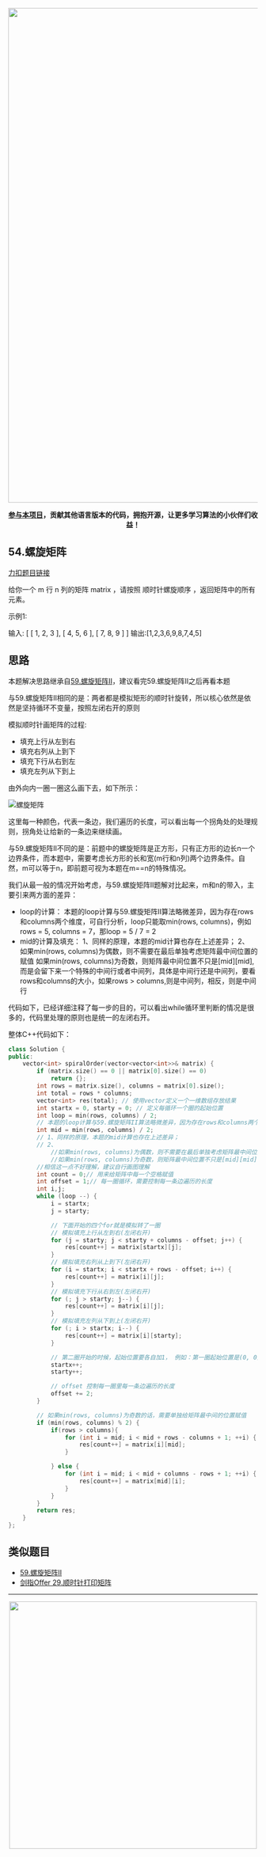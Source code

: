 <p align="center">
<a href="https://programmercarl.com/other/kstar.html" target="_blank">
  <img src="https://code-thinking-1253855093.file.myqcloud.com/pics/20210924105952.png" width="1000"/>
</a>
<p align="center"><strong><a href="https://mp.weixin.qq.com/s/tqCxrMEU-ajQumL1i8im9A">参与本项目</a>，贡献其他语言版本的代码，拥抱开源，让更多学习算法的小伙伴们收益！</strong></p>



## 54.螺旋矩阵

[力扣题目链接](https://leetcode-cn.com/problems/spiral-matrix/)

给你一个 m 行 n 列的矩阵 matrix ，请按照 顺时针螺旋顺序 ，返回矩阵中的所有元素。

示例1:

输入: 
[
 [ 1, 2, 3 ],
 [ 4, 5, 6 ],
 [ 7, 8, 9 ]
]
输出:[1,2,3,6,9,8,7,4,5]

## 思路

本题解决思路继承自[59.螺旋矩阵II](https://www.programmercarl.com/0059.%E8%9E%BA%E6%97%8B%E7%9F%A9%E9%98%B5II.html)，建议看完59.螺旋矩阵II之后再看本题

与59.螺旋矩阵II相同的是：两者都是模拟矩形的顺时针旋转，所以核心依然是依然是坚持循环不变量，按照左闭右开的原则

模拟顺时针画矩阵的过程:

* 填充上行从左到右
* 填充右列从上到下
* 填充下行从右到左
* 填充左列从下到上

由外向内一圈一圈这么画下去，如下所示：

![螺旋矩阵](https://img-blog.csdnimg.cn/2020121623550681.png)

这里每一种颜色，代表一条边，我们遍历的长度，可以看出每一个拐角处的处理规则，拐角处让给新的一条边来继续画。

与59.螺旋矩阵II不同的是：前题中的螺旋矩阵是正方形，只有正方形的边长n一个边界条件，而本题中，需要考虑长方形的长和宽(m行和n列)两个边界条件。自然，m可以等于n，即前题可视为本题在m==n的特殊情况。

我们从最一般的情况开始考虑，与59.螺旋矩阵II题解对比起来，m和n的带入，主要引来两方面的差异：

* loop的计算：
    本题的loop计算与59.螺旋矩阵II算法略微差异，因为存在rows和columns两个维度，可自行分析，loop只能取min(rows, columns)，例如rows = 5, columns = 7，那loop = 5 / 7 = 2
* mid的计算及填充：
    1、同样的原理，本题的mid计算也存在上述差异；
    2、
      如果min(rows, columns)为偶数，则不需要在最后单独考虑矩阵最中间位置的赋值
      如果min(rows, columns)为奇数，则矩阵最中间位置不只是[mid][mid],而是会留下来一个特殊的中间行或者中间列，具体是中间行还是中间列，要看rows和columns的大小，如果rows > columns,则是中间列，相反，则是中间行

代码如下，已经详细注释了每一步的目的，可以看出while循环里判断的情况是很多的，代码里处理的原则也是统一的左闭右开。

整体C++代码如下：

```CPP
class Solution {
public:
    vector<int> spiralOrder(vector<vector<int>>& matrix) {
        if (matrix.size() == 0 || matrix[0].size() == 0)
            return {};
        int rows = matrix.size(), columns = matrix[0].size();
        int total = rows * columns;
        vector<int> res(total); // 使用vector定义一个一维数组存放结果
        int startx = 0, starty = 0; // 定义每循环一个圈的起始位置
        int loop = min(rows, columns) / 2; 
        // 本题的loop计算与59.螺旋矩阵II算法略微差异，因为存在rows和columns两个维度，可自行分析，loop只能取min(rows, columns)，例如rows = 5, columns = 7，那loop = 5 / 7 = 2
        int mid = min(rows, columns) / 2; 
        // 1、同样的原理，本题的mid计算也存在上述差异；
        // 2、
            //如果min(rows, columns)为偶数，则不需要在最后单独考虑矩阵最中间位置的赋值
            //如果min(rows, columns)为奇数，则矩阵最中间位置不只是[mid][mid],而是会留下来一个特殊的中间行或者中间列，具体是中间行还是中间列，要看rows和columns的大小，如果rows > columns,则是中间列，相反，则是中间行
        //相信这一点不好理解，建议自行画图理解
        int count = 0;// 用来给矩阵中每一个空格赋值
        int offset = 1;// 每一圈循环，需要控制每一条边遍历的长度
        int i,j;
        while (loop --) {
            i = startx;
            j = starty;

            // 下面开始的四个for就是模拟转了一圈
            // 模拟填充上行从左到右(左闭右开)
            for (j = starty; j < starty + columns - offset; j++) {
                res[count++] = matrix[startx][j];
            }
            // 模拟填充右列从上到下(左闭右开)
            for (i = startx; i < startx + rows - offset; i++) {
                res[count++] = matrix[i][j];
            }
            // 模拟填充下行从右到左(左闭右开)
            for (; j > starty; j--) {
                res[count++] = matrix[i][j];
            }
            // 模拟填充左列从下到上(左闭右开)
            for (; i > startx; i--) {
                res[count++] = matrix[i][starty];
            }

            // 第二圈开始的时候，起始位置要各自加1， 例如：第一圈起始位置是(0, 0)，第二圈起始位置是(1, 1)
            startx++;
            starty++;

            // offset 控制每一圈里每一条边遍历的长度
            offset += 2;
        }

        // 如果min(rows, columns)为奇数的话，需要单独给矩阵最中间的位置赋值
        if (min(rows, columns) % 2) {
            if(rows > columns){
                for (int i = mid; i < mid + rows - columns + 1; ++i) {
                    res[count++] = matrix[i][mid];
                }

            } else {
                for (int i = mid; i < mid + columns - rows + 1; ++i) {
                    res[count++] = matrix[mid][i];
                }
            }
        }
        return res;
    }
};
```

## 类似题目

* [59.螺旋矩阵II](https://leetcode-cn.com/problems/spiral-matrix-ii/)
* [剑指Offer 29.顺时针打印矩阵](https://leetcode-cn.com/problems/shun-shi-zhen-da-yin-ju-zhen-lcof/)



-----------------------
<div align="center"><img src=https://code-thinking.cdn.bcebos.com/pics/01二维码一.jpg width=500> </img></div>
